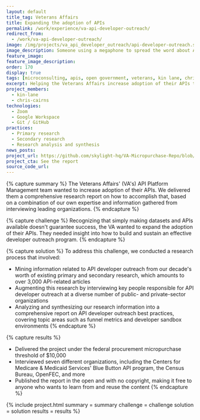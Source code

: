 ```yaml
---
layout: default
title_tag: Veterans Affairs
title: Expanding the adoption of APIs
permalink: /work/experience/va-api-developer-outreach/
redirect_from:
  - /work/va-api-developer-outreach/
image: /img/projects/va_api_developer_outreach/api-developer-outreach.svg
image_description: Someone using a megaphone to spread the word about APIs.
feature_image:
feature_image_description:
order: 170
display: true
tags: [microconsulting, apis, open government, veterans, kin lane, chris cairns]
excerpt: Helping the Veterans Affairs increase adoption of their APIs through insight into current best practices for API developer outreach.
project_members:
  - kin-lane
  - chris-cairns
technologies:
  - Zoom
  - Google Workspace
  - Git / GitHub
practices:
  - Primary research
  - Secondary research
  - Research analysis and synthesis
news_posts:
project_url: https://github.com/skylight-hq/VA-Micropurchase-Repo/blob/master/2018-07-05_Developer_Outreach/Deliverables/Skylight/skylight_api_developer_outreach_writeup.md
project_cta: See the report
source_code_url:
---
```


{% capture summary %}
The Veterans Affairs' (VA's) API Platform Management team wanted to increase
adoption of their APIs. We delivered them a comprehensive research report
on how to accomplish that, based on a combination of our own expertise and
information gathered from interviewing leading organizations.
{% endcapture %}

{% capture challenge %}
Recognizing that simply making datasets and APIs available doesn't guarantee
success, the VA wanted to expand the adoption of their APIs. They needed
insight into how to build and sustain an effective developer outreach program.
{% endcapture %}

{% capture solution %}
To address this challenge, we conducted a research process that involved:

- Mining information related to API developer outreach from our decade's worth of
existing primary and secondary research, which amounts to over 3,000 API-related articles
- Augmenting this research by interviewing key people responsible for API developer
outreach at a diverse number of public- and private-sector organizations
- Analyzing and synthesizing our research information into a comprehensive report on
API developer outreach best practices, covering topic areas such as funnel metrics
and developer sandbox environments
{% endcapture %}

{% capture results %}
- Delivered the project under the federal procurement micropurchase threshold of $10,000
- Interviewed seven different organizations, including the Centers for
Medicare & Medicaid Services' Blue Button API program, the Census Bureau,
OpenFEC, and more
- Published the report in the open and with no copyright, making it free to anyone
who wants to learn from and reuse the content
{% endcapture %}

{% include project.html
  summary = summary
  challenge = challenge
  solution = solution
  results = results
%}
